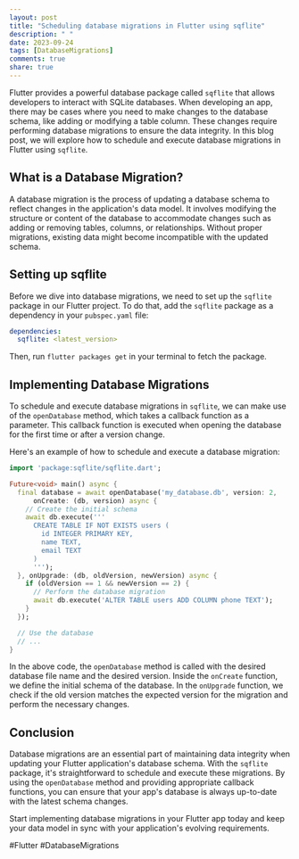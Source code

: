 ```yaml
---
layout: post
title: "Scheduling database migrations in Flutter using sqflite"
description: " "
date: 2023-09-24
tags: [DatabaseMigrations]
comments: true
share: true
---
```


Flutter provides a powerful database package called `sqflite` that allows developers to interact with SQLite databases. When developing an app, there may be cases where you need to make changes to the database schema, like adding or modifying a table column. These changes require performing database migrations to ensure the data integrity. In this blog post, we will explore how to schedule and execute database migrations in Flutter using `sqflite`.

## What is a Database Migration?

A database migration is the process of updating a database schema to reflect changes in the application's data model. It involves modifying the structure or content of the database to accommodate changes such as adding or removing tables, columns, or relationships. Without proper migrations, existing data might become incompatible with the updated schema.

## Setting up sqflite

Before we dive into database migrations, we need to set up the `sqflite` package in our Flutter project. To do that, add the `sqflite` package as a dependency in your `pubspec.yaml` file:

```yaml
dependencies:
  sqflite: <latest_version>
```

Then, run `flutter packages get` in your terminal to fetch the package.

## Implementing Database Migrations

To schedule and execute database migrations in `sqflite`, we can make use of the `openDatabase` method, which takes a callback function as a parameter. This callback function is executed when opening the database for the first time or after a version change.

Here's an example of how to schedule and execute a database migration:

```dart
import 'package:sqflite/sqflite.dart';

Future<void> main() async {
  final database = await openDatabase('my_database.db', version: 2,
      onCreate: (db, version) async {
    // Create the initial schema
    await db.execute('''
      CREATE TABLE IF NOT EXISTS users (
        id INTEGER PRIMARY KEY,
        name TEXT,
        email TEXT
      )
      ''');
  }, onUpgrade: (db, oldVersion, newVersion) async {
    if (oldVersion == 1 && newVersion == 2) {
      // Perform the database migration
      await db.execute('ALTER TABLE users ADD COLUMN phone TEXT');
    }
  });

  // Use the database
  // ...
}
```

In the above code, the `openDatabase` method is called with the desired database file name and the desired version. Inside the `onCreate` function, we define the initial schema of the database. In the `onUpgrade` function, we check if the old version matches the expected version for the migration and perform the necessary changes.

## Conclusion

Database migrations are an essential part of maintaining data integrity when updating your Flutter application's database schema. With the `sqflite` package, it's straightforward to schedule and execute these migrations. By using the `openDatabase` method and providing appropriate callback functions, you can ensure that your app's database is always up-to-date with the latest schema changes.

Start implementing database migrations in your Flutter app today and keep your data model in sync with your application's evolving requirements.

#Flutter #DatabaseMigrations